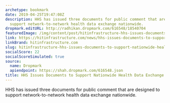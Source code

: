 ```yaml
---
archetype: bookmark
date: 2019-04-25T19:47:08Z
description: HHS has issued three documents for public comment that are designed to
  support network-to-network health data exchange nationwide.
dropmark.editURL: http://radhikan.dropmark.com/616548/18540704
featuredImage: /img/content/post/hitinfrastructure-hhs-issues-documents-to-support-nationwide-health-data-exchange.jpg
link: https://hitinfrastructure.com/news/hhs-issues-documents-to-support-nationwide-health-data-exchange
linkBrand: hitinfrastructure.com
slug: hitinfrastructure-hhs-issues-documents-to-support-nationwide-health-data-exchange
socialScore: 22
socialScoreSimulated: true
source:
  name: Dropmark
  apiendpoint: https://shah.dropmark.com/616548.json
title: HHS Issues Documents to Support Nationwide Health Data Exchange
---
```

HHS has issued three documents for public comment that are designed to support network-to-network health data exchange nationwide.